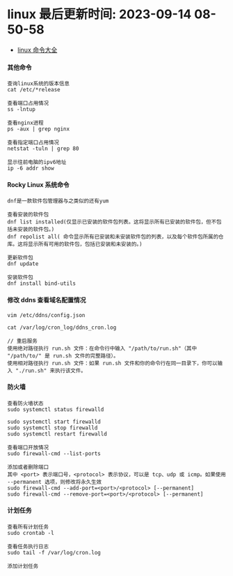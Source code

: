 <!--
 * @Description: linux系统使用规范
 * @Author: panrui
 * @Date: 2023-05-13 11:32:31
 * @LastEditTime: 2023-09-14 09:24:50
 * @LastEditors: panrui
 * 不忘初心,不负梦想
-->

# linux 最后更新时间: 2023-09-14 08-50-58

- [linux 命令大全](https://www.linuxcool.com/)

#### 其他命令

```
查询linux系统的版本信息
cat /etc/*release

查看端口占用情况
ss -lntup

查看nginx进程
ps -aux | grep nginx

查看指定端口占用情况
netstat -tuln | grep 80

显示往前电脑的ipv6地址
ip -6 addr show
```

#### Rocky Linux 系统命令

```
dnf是一款软件包管理器与之类似的还有yum

查看安装的软件包
dnf list installed(仅显示已安装的软件包列表。这将显示所有已安装的软件包，但不包括未安装的软件包。)
dnf repolist all( 命令显示所有已安装和未安装软件包的列表，以及每个软件包所属的仓库。这将显示所有可用的软件包，包括已安装和未安装的。)

更新软件包
dnf update

安装软件包
dnf install bind-utils
```

#### 修改 ddns 查看域名配置情况

```
vim /etc/ddns/config.json

cat /var/log/cron_log/ddns_cron.log

// 重启服务
使用绝对路径执行 run.sh 文件：在命令行中输入 "/path/to/run.sh"（其中 "/path/to/" 是 run.sh 文件的完整路径）。
使用相对路径执行 run.sh 文件：如果 run.sh 文件和你的命令行在同一目录下，你可以输入 "./run.sh" 来执行该文件。
```

#### 防火墙

```
查看防火墙状态
sudo systemctl status firewalld

sudo systemctl start firewalld
sudo systemctl stop firewalld
sudo systemctl restart firewalld

查看端口开放情况
sudo firewall-cmd --list-ports

添加或者删除端口
其中 <port> 表示端口号，<protocol> 表示协议，可以是 tcp、udp 或 icmp。如果使用 --permanent 选项，则修改将永久生效
sudo firewall-cmd --add-port=<port>/<protocol> [--permanent]
sudo firewall-cmd --remove-port=<port>/<protocol> [--permanent]

```

#### 计划任务

```
查看所有计划任务
sudo crontab -l

查看任务执行日志
sudo tail -f /var/log/cron.log

添加计划任务
```

